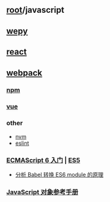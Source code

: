 ## [root](../README.md)/javascript
## [wepy](../wepy/READEME.md)
## [react](./react/README.md)
## [webpack](https://webpack.js.org/)
### [npm](./npm/README.md)
### [vue](./vue/README.md)
### other
* [nvm](./other/nvm.md)
* [eslint](./other/eslint.md)
### [ECMAScript 6 入门](http://es6.ruanyifeng.com/) | [ES5](http://yanhaijing.com/es5/#about)
* [分析 Babel 转换 ES6 module 的原理](https://ryerh.com/javascript/2016/03/27/babel-module-implementation.html)
### [JavaScript 对象参考手册](http://www.runoob.com/jsref/jsref-tutorial.html)
